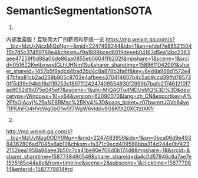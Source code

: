 # SemanticSegmentationSOTA
1.
内部泄露版！互联网大厂的薪资和职级一览 
https://mp.weixin.qq.com/s?__biz=MzUxNjcxMjQxNg==&mid=2247498244&idx=1&sn=efdef7e8852150415b7d5c37459769e4&chksm=f9a1888bced6019deeeb04163d5ea14bc2363aee47259f9d86a06de86aa0855eb56041f8202f&mpshare=1&scene=1&srcid=0516Z2KwtbxwqdGLhUHNmfSu&sharer_sharetime=1589611042091&sharer_shareid=1457b5f9adcd4bad2bd4c8a878b3fa6f&key=6ed4a988d1572e447bfeb81cb2ad239b905c9703e4afbeea370414607b4c5ab9ccd39ffd785730ff5d39e94bb18d119253cf8971124247409554930f2999b7bafe217461210f7ae8052d1b075e045ef7&ascene=1&uin=MjQ4OTg4MDUxMQ%3D%3D&devicetype=Windows+10+x64&version=62090070&lang=zh_CN&exportkey=A%2FfbOjAcvj%2BxNE8RMsc%2BKV4%3D&pass_ticket=z07bwmrtJGVo64voTtPlUhFO4HVcWg0bO1w5f7WgW6vlddv9G8KfX20XCfztXKfr

2.
http://mp.weixin.qq.com/s?__biz=MzUyMzg0ODY0Ng==&mid=2247483959&idx=1&sn=0bca06d9e49384362806ad7045a6ab19&chksm=fa371c9ecd409588bba314d244e0bf4232152bea1958a98aee3b50c7ca41be90e706d0b174d8&mpshare=1&&srcid=&sharer_sharetime=1587738490546&sharer_shareid=da4c0d57946c6a7ae7e1595165e44a8e&from=timeline&scene=2&subscene=1&clicktime=1587779614&enterid=1587779614#rd
